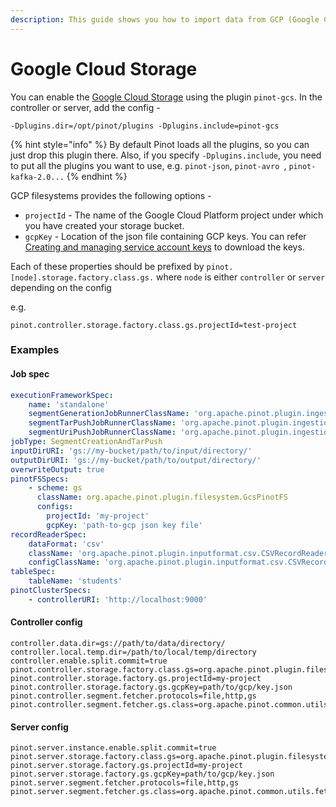 ```yaml
---
description: This guide shows you how to import data from GCP (Google Cloud Platform).
---
```


# Google Cloud Storage

You can enable the [Google Cloud Storage](https://cloud.google.com/products/storage/) using the plugin `pinot-gcs`. In the controller or server, add the config -

```
-Dplugins.dir=/opt/pinot/plugins -Dplugins.include=pinot-gcs
```

{% hint style="info" %}
By default Pinot loads all the plugins, so you can just drop this plugin there. Also, if you specify `-Dplugins.include`, you need to put all the plugins you want to use, e.g. `pinot-json`, `pinot-avro `, `pinot-kafka-2.0...`
{% endhint %}

GCP filesystems provides the following options -

* `projectId` - The name of the Google Cloud Platform project under which you have created your storage bucket.
* `gcpKey` - Location of the json file containing GCP keys. You can refer [Creating and managing service account keys](https://cloud.google.com/iam/docs/creating-managing-service-account-keys) to download the keys.

Each of these properties should be prefixed by `pinot.[node].storage.factory.class.gs.` where `node` is either `controller` or `server` depending on the config

e.g.

```
pinot.controller.storage.factory.class.gs.projectId=test-project
```

### Examples

#### Job spec

```yaml
executionFrameworkSpec:
    name: 'standalone'
    segmentGenerationJobRunnerClassName: 'org.apache.pinot.plugin.ingestion.batch.standalone.SegmentGenerationJobRunner'
    segmentTarPushJobRunnerClassName: 'org.apache.pinot.plugin.ingestion.batch.standalone.SegmentTarPushJobRunner'
    segmentUriPushJobRunnerClassName: 'org.apache.pinot.plugin.ingestion.batch.standalone.SegmentUriPushJobRunner'
jobType: SegmentCreationAndTarPush
inputDirURI: 'gs://my-bucket/path/to/input/directory/'
outputDirURI: 'gs://my-bucket/path/to/output/directory/'
overwriteOutput: true
pinotFSSpecs:
    - scheme: gs
      className: org.apache.pinot.plugin.filesystem.GcsPinotFS
      configs:
        projectId: 'my-project'
        gcpKey: 'path-to-gcp json key file'
recordReaderSpec:
    dataFormat: 'csv'
    className: 'org.apache.pinot.plugin.inputformat.csv.CSVRecordReader'
    configClassName: 'org.apache.pinot.plugin.inputformat.csv.CSVRecordReaderConfig'
tableSpec:
    tableName: 'students'
pinotClusterSpecs:
    - controllerURI: 'http://localhost:9000'
```

#### Controller config

```
controller.data.dir=gs://path/to/data/directory/
controller.local.temp.dir=/path/to/local/temp/directory
controller.enable.split.commit=true
pinot.controller.storage.factory.class.gs=org.apache.pinot.plugin.filesystem.GcsPinotFS
pinot.controller.storage.factory.gs.projectId=my-project
pinot.controller.storage.factory.gs.gcpKey=path/to/gcp/key.json
pinot.controller.segment.fetcher.protocols=file,http,gs
pinot.controller.segment.fetcher.gs.class=org.apache.pinot.common.utils.fetcher.PinotFSSegmentFetcher
```

#### Server config

```
pinot.server.instance.enable.split.commit=true
pinot.server.storage.factory.class.gs=org.apache.pinot.plugin.filesystem.GcsPinotFS
pinot.server.storage.factory.gs.projectId=my-project
pinot.server.storage.factory.gs.gcpKey=path/to/gcp/key.json
pinot.server.segment.fetcher.protocols=file,http,gs
pinot.server.segment.fetcher.gs.class=org.apache.pinot.common.utils.fetcher.PinotFSSegmentFetcher
```

####
